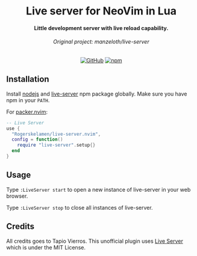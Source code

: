 <div align="center">

# Live server for NeoVim in Lua

<h4>
    Little development server with live reload capability.<br>
</h4>
<h6>
    Original project: manzeloth/live-server
</h6>

[![GitHub](https://img.shields.io/badge/by-Rogerskelamen-blue)](https://github.com/Rogerskelamen)
[![npm](https://img.shields.io/badge/npm-live%20server-red)](https://www.npmjs.com/package/live-server)

</div>


## Installation

Install [nodejs](https://nodejs.org/en/download/) and [live-server](https://www.npmjs.com/package/live-server) npm package globally. Make sure you have npm in your `PATH`.

For [packer.nvim](https://github.com/wbthomason/packer.nvim):

```lua
-- Live Server
use {
  "Rogerskelamen/live-server.nvim",
  config = function()
    require "live-server".setup{}
  end
}
```

## Usage

Type `:LiveServer start` to open a new instance of live-server in your web browser.

Type `:LiveServer stop` to close all instances of live-server.

## Credits

All credits goes to Tapio Vierros. This unofficial plugin uses [Live Server](https://www.npmjs.com/package/live-server) which is under the MIT License.
